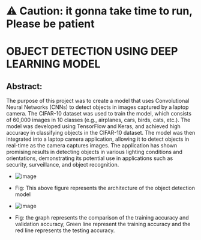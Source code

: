 # ⚠️ Caution: it gonna take time to run, Please be patient

# OBJECT DETECTION USING DEEP LEARNING MODEL


## Abstract: 

  The purpose of this project was to create a model that uses Convolutional Neural Networks (CNNs) to detect objects in images captured by a laptop camera. The CIFAR-10 dataset was used to train the model, which consists of 60,000 images in 10 classes (e.g., airplanes, cars, birds, cats, etc.). The model was developed using TensorFlow and Keras, and achieved high accuracy in classifying objects in the CIFAR-10 dataset. The model was then integrated into a laptop camera application, allowing it to detect objects in real-time as the camera captures images. The application has shown promising results in detecting objects in various lighting conditions and orientations, demonstrating its potential use in applications such as security, surveillance, and object recognition.


- ![image](https://github.com/vijay9237865/ISL_Final_Project/assets/81625376/7e06b7e6-e682-4d41-ad04-f1d61854da66)
- Fig: This above figure represents the architecture of the object detection model


- ![image](https://github.com/vijay9237865/ISL_Final_Project/assets/81625376/e33d9f37-4029-4a33-9663-208c1f14466d)
- Fig: the graph represents the comparison of the training accuracy and validation accuracy, Green line represent the training accuracy and the red line represents the testing accuracy.


